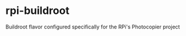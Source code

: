 rpi-buildroot
=============

Buildroot flavor configured specifically for the RPi's Photocopier project
